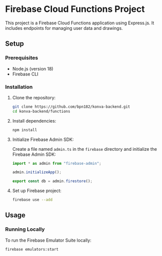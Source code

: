 # Firebase Cloud Functions Project

This project is a Firebase Cloud Functions application using Express.js. It includes endpoints for managing user data and drawings.


## Setup

### Prerequisites

- Node.js (version 18)
- Firebase CLI

### Installation

1. Clone the repository:

    ```sh
    git clone https://github.com/bpn182/konva-backend.git
    cd konva-backend/functions
    ```

2. Install dependencies:

    ```sh
    npm install
    ```

3. Initialize Firebase Admin SDK:

    Create a file named `admin.ts` in the `firebase` directory and initialize the Firebase Admin SDK:

    ```typescript
    import * as admin from "firebase-admin";

    admin.initializeApp();

    export const db = admin.firestore();
    ```

4. Set up Firebase project:

    ```sh
    firebase use --add
    ```

## Usage

### Running Locally

To run the Firebase Emulator Suite locally:

```sh
firebase emulators:start